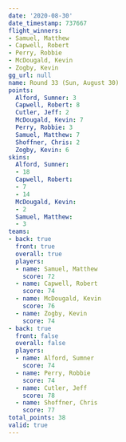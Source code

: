 ```yaml
---
date: '2020-08-30'
date_timestamp: 737667
flight_winners:
- Samuel, Matthew
- Capwell, Robert
- Perry, Robbie
- McDougald, Kevin
- Zogby, Kevin
gg_url: null
name: Round 33 (Sun, August 30)
points:
  Alford, Sumner: 3
  Capwell, Robert: 8
  Cutler, Jeff: 2
  McDougald, Kevin: 7
  Perry, Robbie: 3
  Samuel, Matthew: 7
  Shoffner, Chris: 2
  Zogby, Kevin: 6
skins:
  Alford, Sumner:
  - 18
  Capwell, Robert:
  - 7
  - 14
  McDougald, Kevin:
  - 2
  Samuel, Matthew:
  - 3
teams:
- back: true
  front: true
  overall: true
  players:
  - name: Samuel, Matthew
    score: 72
  - name: Capwell, Robert
    score: 74
  - name: McDougald, Kevin
    score: 76
  - name: Zogby, Kevin
    score: 74
- back: true
  front: false
  overall: false
  players:
  - name: Alford, Sumner
    score: 74
  - name: Perry, Robbie
    score: 74
  - name: Cutler, Jeff
    score: 78
  - name: Shoffner, Chris
    score: 77
total_points: 38
valid: true
---
```

